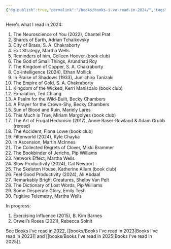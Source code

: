 ```yaml
---
{"dg-publish":true,"permalink":"/books/books-i-ve-read-in-2024/","tags":["reading"],"noteIcon":"","created":"2024-02-08","updated":"2025-01-16"}
---
```


Here's what I read in 2024:

1. The Neuroscience of You (2022), Chantel Prat
2. Shards of Earth, Adrian Tchaikovsky
3. City of Brass, S. A. Chakraborty
4. Exit Strategy, Martha Wells
5. Reminders of him, Colleen Hoover (book club)
6. The God of Small Things, Arundhati Roy
7. The Kingdom of Copper, S. A. Chakraborty
8. Co-intelligence (2024), Ethan Mollick
9. In Praise of Shadows (1933), Jun’ichiro Tanizaki
10. The Empire of Gold, S. A. Chakraborty
11. Kingdom of the Wicked, Kerri Maniscalo (book club)
12. Exhalation, Ted Chiang
13. A Psalm for the Wild-Built, Becky Chambers
14. A Prayer for the Crown-Shy, Becky Chambers
15. Sun of Blood and Ruin, Mariely Lares
16. This Much is True, Miriam Margolyes (book club)
17. The Art of Frugal Hedonism (2017), Annie Raser-Rowland & Adam Grubb (reread)
18. The Accident, Fiona Lowe (book club)
19. Filterworld (2024), Kyle Chayka
20. In Ascension, Martin McInnes
21. The Collected Regrets of Clover, Mikki Brammer 
22. The Bookbinder of Jericho, Pip Williams
23. Network Effect, Martha Wells
24. Slow Productivity (2024), Cal Newport
25. The Skeleton House, Katherine Allum (book club)
26. Feel Good Productivity (2024), Ali Abdaal
27. Remarkably Bright Creatures, Shelby Van Pelt
28. The Dictionary of Lost Words, Pip Williams
29. Some Desperate Glory, Emily Tesh
30. Fugitive Telemetry, Martha Wells


In progress:
1. Exercising Influence (2015), B. Kim Barnes
2. Orwell’s Roses (2021), Rebecca Solnit



See [Books I've read in 2022](books/Books%20I've%20read%20in%202022.md), [[books/Books I've read in 2023\|Books I've read in 2023]] and [[books/Books I've read in 2025\|Books I've read in 2025]].

